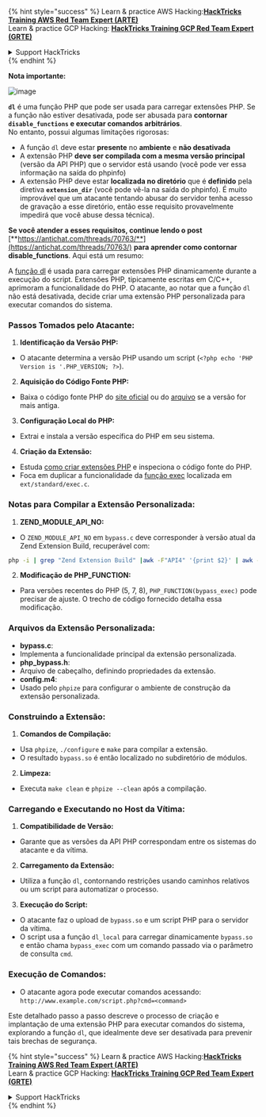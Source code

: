 {% hint style="success" %}
Learn & practice AWS Hacking:<img src="/.gitbook/assets/arte.png" alt="" data-size="line">[**HackTricks Training AWS Red Team Expert (ARTE)**](https://training.hacktricks.xyz/courses/arte)<img src="/.gitbook/assets/arte.png" alt="" data-size="line">\
Learn & practice GCP Hacking: <img src="/.gitbook/assets/grte.png" alt="" data-size="line">[**HackTricks Training GCP Red Team Expert (GRTE)**<img src="/.gitbook/assets/grte.png" alt="" data-size="line">](https://training.hacktricks.xyz/courses/grte)

<details>

<summary>Support HackTricks</summary>

* Check the [**subscription plans**](https://github.com/sponsors/carlospolop)!
* **Join the** 💬 [**Discord group**](https://discord.gg/hRep4RUj7f) or the [**telegram group**](https://t.me/peass) or **follow** us on **Twitter** 🐦 [**@hacktricks\_live**](https://twitter.com/hacktricks\_live)**.**
* **Share hacking tricks by submitting PRs to the** [**HackTricks**](https://github.com/carlospolop/hacktricks) and [**HackTricks Cloud**](https://github.com/carlospolop/hacktricks-cloud) github repos.

</details>
{% endhint %}

**Nota importante:**

![image](https://user-images.githubusercontent.com/84577967/174675487-a4c4ca06-194f-4725-85af-231a2f35d56c.png)

**`dl`** é uma função PHP que pode ser usada para carregar extensões PHP. Se a função não estiver desativada, pode ser abusada para **contornar `disable_functions` e executar comandos arbitrários**.\
No entanto, possui algumas limitações rigorosas:

* A função `dl` deve estar **presente** no **ambiente** e **não desativada**
* A extensão PHP **deve ser compilada com a mesma versão principal** (versão da API PHP) que o servidor está usando (você pode ver essa informação na saída do phpinfo)
* A extensão PHP deve estar **localizada no diretório** que é **definido** pela diretiva **`extension_dir`** (você pode vê-la na saída do phpinfo). É muito improvável que um atacante tentando abusar do servidor tenha acesso de gravação a esse diretório, então esse requisito provavelmente impedirá que você abuse dessa técnica).

**Se você atender a esses requisitos, continue lendo o post** [**https://antichat.com/threads/70763/**](https://antichat.com/threads/70763/) **para aprender como contornar disable\_functions**. Aqui está um resumo:

A [função dl](http://www.php.net/manual/en/function.dl.php) é usada para carregar extensões PHP dinamicamente durante a execução do script. Extensões PHP, tipicamente escritas em C/C++, aprimoram a funcionalidade do PHP. O atacante, ao notar que a função `dl` não está desativada, decide criar uma extensão PHP personalizada para executar comandos do sistema.

### Passos Tomados pelo Atacante:

1. **Identificação da Versão PHP:**
- O atacante determina a versão PHP usando um script (`<?php echo 'PHP Version is '.PHP_VERSION; ?>`).

2. **Aquisição do Código Fonte PHP:**
- Baixa o código fonte PHP do [site oficial](http://www.php.net/downloads.php) ou do [arquivo](http://museum.php.net) se a versão for mais antiga.

3. **Configuração Local do PHP:**
- Extrai e instala a versão específica do PHP em seu sistema.

4. **Criação da Extensão:**
- Estuda [como criar extensões PHP](http://www.php.net/manual/en/zend.creating.php) e inspeciona o código fonte do PHP.
- Foca em duplicar a funcionalidade da [função exec](http://www.php.net/manual/en/function.exec.php) localizada em `ext/standard/exec.c`.

### Notas para Compilar a Extensão Personalizada:

1. **ZEND_MODULE_API_NO:**
- O `ZEND_MODULE_API_NO` em `bypass.c` deve corresponder à versão atual da Zend Extension Build, recuperável com:
```bash
php -i | grep "Zend Extension Build" |awk -F"API4" '{print $2}' | awk -F"," '{print $1}'
```

2. **Modificação de PHP_FUNCTION:**
- Para versões recentes do PHP (5, 7, 8), `PHP_FUNCTION(bypass_exec)` pode precisar de ajuste. O trecho de código fornecido detalha essa modificação.

### Arquivos da Extensão Personalizada:

- **bypass.c**:
- Implementa a funcionalidade principal da extensão personalizada.
- **php_bypass.h**:
- Arquivo de cabeçalho, definindo propriedades da extensão.
- **config.m4**:
- Usado pelo `phpize` para configurar o ambiente de construção da extensão personalizada.

### Construindo a Extensão:

1. **Comandos de Compilação:**
- Usa `phpize`, `./configure` e `make` para compilar a extensão.
- O resultado `bypass.so` é então localizado no subdiretório de módulos.

2. **Limpeza:**
- Executa `make clean` e `phpize --clean` após a compilação.

### Carregando e Executando no Host da Vítima:

1. **Compatibilidade de Versão:**
- Garante que as versões da API PHP correspondam entre os sistemas do atacante e da vítima.

2. **Carregamento da Extensão:**
- Utiliza a função `dl`, contornando restrições usando caminhos relativos ou um script para automatizar o processo.

3. **Execução do Script:**
- O atacante faz o upload de `bypass.so` e um script PHP para o servidor da vítima.
- O script usa a função `dl_local` para carregar dinamicamente `bypass.so` e então chama `bypass_exec` com um comando passado via o parâmetro de consulta `cmd`.

### Execução de Comandos:

- O atacante agora pode executar comandos acessando: `http://www.example.com/script.php?cmd=<command>`


Este detalhado passo a passo descreve o processo de criação e implantação de uma extensão PHP para executar comandos do sistema, explorando a função `dl`, que idealmente deve ser desativada para prevenir tais brechas de segurança.


{% hint style="success" %}
Learn & practice AWS Hacking:<img src="/.gitbook/assets/arte.png" alt="" data-size="line">[**HackTricks Training AWS Red Team Expert (ARTE)**](https://training.hacktricks.xyz/courses/arte)<img src="/.gitbook/assets/arte.png" alt="" data-size="line">\
Learn & practice GCP Hacking: <img src="/.gitbook/assets/grte.png" alt="" data-size="line">[**HackTricks Training GCP Red Team Expert (GRTE)**<img src="/.gitbook/assets/grte.png" alt="" data-size="line">](https://training.hacktricks.xyz/courses/grte)

<details>

<summary>Support HackTricks</summary>

* Check the [**subscription plans**](https://github.com/sponsors/carlospolop)!
* **Join the** 💬 [**Discord group**](https://discord.gg/hRep4RUj7f) or the [**telegram group**](https://t.me/peass) or **follow** us on **Twitter** 🐦 [**@hacktricks\_live**](https://twitter.com/hacktricks\_live)**.**
* **Share hacking tricks by submitting PRs to the** [**HackTricks**](https://github.com/carlospolop/hacktricks) and [**HackTricks Cloud**](https://github.com/carlospolop/hacktricks-cloud) github repos.

</details>
{% endhint %}
